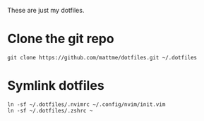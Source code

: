 These are just my dotfiles.

# Clone the git repo
`git clone https://github.com/mattme/dotfiles.git ~/.dotfiles`

# Symlink dotfiles
```
ln -sf ~/.dotfiles/.nvimrc ~/.config/nvim/init.vim
ln -sf ~/.dotfiles/.zshrc ~
```
